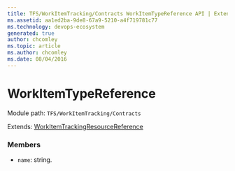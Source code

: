 ```yaml
---
title: TFS/WorkItemTracking/Contracts WorkItemTypeReference API | Extensions for Azure DevOps Services
ms.assetid: aa1ed2ba-9de8-67a9-5210-a4f719781c77
ms.technology: devops-ecosystem
generated: true
author: chcomley
ms.topic: article
ms.author: chcomley
ms.date: 08/04/2016
---
```


# WorkItemTypeReference

Module path: `TFS/WorkItemTracking/Contracts`

Extends: [WorkItemTrackingResourceReference](../../../TFS/WorkItemTracking/Contracts/WorkItemTrackingResourceReference.md)

### Members

- `name`: string.
